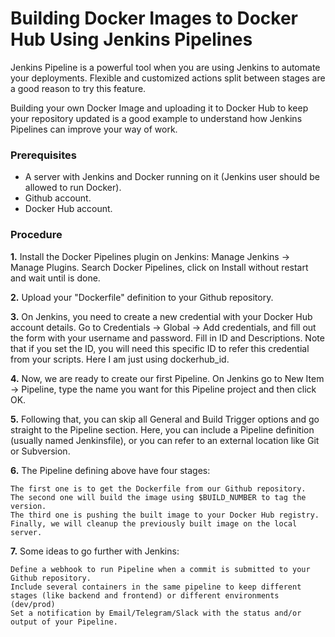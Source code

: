 # Building Docker Images to Docker Hub Using Jenkins Pipelines
  Jenkins Pipeline is a powerful tool when you are using Jenkins to automate your deployments. Flexible and customized actions split between stages are a good reason to try this feature.

Building your own Docker Image and uploading it to Docker Hub to keep your repository updated is a good example to understand how Jenkins Pipelines can improve your way of work.

### Prerequisites

   * A server with Jenkins and Docker running on it (Jenkins user should be allowed to run Docker).
   * Github account.
   * Docker Hub account.
   
### Procedure
**1.**  Install the Docker Pipelines plugin on Jenkins: Manage Jenkins → Manage Plugins. Search Docker Pipelines, click on Install without restart and wait until is done.

**2.**  Upload your "Dockerfile" definition to your Github repository. 

**3.**  On Jenkins, you need to create a new credential with your Docker Hub account details. Go to Credentials → Global → Add credentials, and fill out the form with your username and password. Fill in ID and Descriptions. Note that if you set the ID, you will need this specific ID to refer this credential from your scripts. Here I am just using dockerhub_id.

**4.**  Now, we are ready to create our first Pipeline. On Jenkins go to  New Item → Pipeline, type the name you want for this Pipeline project and then click OK.

**5.**  Following that, you can skip all General and Build Trigger options and go straight to the Pipeline section. Here, you can include a Pipeline definition (usually named Jenkinsfile), or you can refer to an external location like Git or Subversion.

**6.**  The Pipeline defining above have four stages:
  
    The first one is to get the Dockerfile from our Github repository.
    The second one will build the image using $BUILD_NUMBER to tag the version.
    The third one is pushing the built image to your Docker Hub registry.
    Finally, we will cleanup the previously built image on the local server.

**7.**  Some ideas to go further with Jenkins:

    Define a webhook to run Pipeline when a commit is submitted to your Github repository.
    Include several containers in the same pipeline to keep different stages (like backend and frontend) or different environments (dev/prod)
    Set a notification by Email/Telegram/Slack with the status and/or output of your Pipeline.
